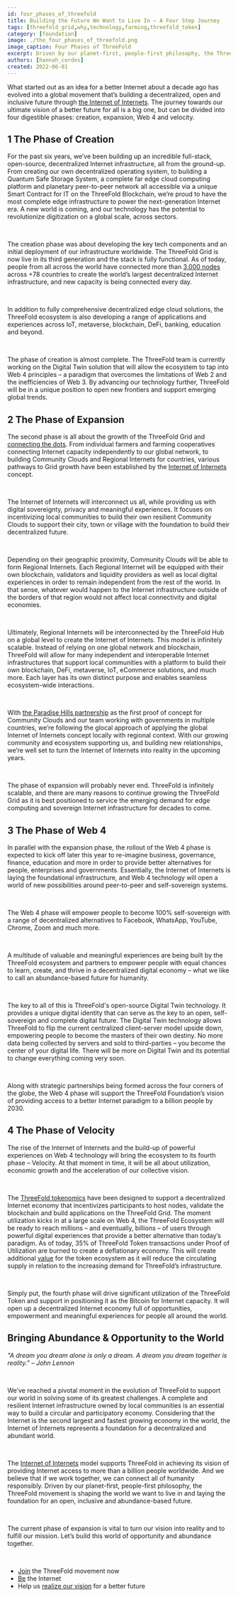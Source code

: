 ```yaml
---
id: four_phases_of_threefold
title: Building the Future We Want to Live In – A Four Step Journey
tags: [threefold_grid,why,technology,farming,threefold_token]
category: [foundation]
image: ./the_four_phases_of_threefold.png
image_caption: Four Phases of ThreeFold
excerpt: Driven by our planet-first, people-first philosophy, the ThreeFold movement is shaping the world we want to live in and laying the foundation for an open, inclusive and abundance-based future.
authors: [hannah_cordes]
created: 2022-06-01
---
```


What started out as an idea for a better Internet about a decade ago has evolved into a global movement that’s building a decentralized, open and inclusive future through [the Internet of Internets](https://threefold.io/blog/post/internet_of_internets/). The journey towards our ultimate vision of a better future for all is a big one, but can be divided into four digestible phases: creation, expansion, Web 4 and velocity.

## 1 The Phase of Creation

For the past six years, we’ve been building up an incredible full-stack, open-source, decentralized Internet infrastructure, all from the ground-up. From creating our own decentralized operating system, to building a Quantum Safe Storage System, a complete far edge cloud computing platform and planetary peer-to-peer network all accessible via a unique Smart Contract for IT on the ThreeFold Blockchain, we’re proud to have the most complete edge infrastructure to power the next-generation Internet era. A new world is coming, and our technology has the potential to revolutionize digitization on a global scale, across sectors. 

<br/>

The creation phase was about developing the key tech components and an initial deployment of our infrastructure worldwide. The ThreeFold Grid is now live in its third generation and the stack is fully functional. As of today, people from all across the world have connected more than [3,000 nodes](https://twitter.com/threefold_io/status/1529903015938998272) across +78 countries to create the world’s largest decentralized Internet infrastructure, and new capacity is being connected every day.

<br/>

In addition to fully comprehensive decentralized edge cloud solutions, the ThreeFold ecosystem is also developing a range of applications and experiences across IoT, metaverse, blockchain, DeFi, banking, education and beyond.

<br/>

The phase of creation is almost complete. The ThreeFold team is currently working on the Digital Twin solution that will allow the ecosystem to tap into Web 4 principles – a paradigm that overcomes the limitations of Web 2 and the inefficiencies of Web 3. By advancing our technology further, ThreeFold will be in a unique position to open new frontiers and support emerging global trends.

## 2 The Phase of Expansion

The second phase is all about the growth of the ThreeFold Grid and [connecting the dots](https://threefold.io/blog/post/connecting_the_dots/). From individual farmers and farming cooperatives connecting Internet capacity independently to our global network, to building Community Clouds and Regional Internets for countries, various pathways to Grid growth have been established by the [Internet of Internets](https://threefold.io/blog/post/internet_of_internets/) concept.

<br/>

The Internet of Internets will interconnect us all, while providing us with digital sovereignty, privacy and meaningful experiences. It focuses on incentivizing local communities to build their own resilient Community Clouds to support their city, town or village with the foundation to build their decentralized future.

<br/>

Depending on their geographic proximity, Community Clouds will be able to form Regional Internets. Each Regional Internet will be equipped with their own blockchain, validators and liquidity providers as well as local digital experiences in order to remain independent from the rest of the world. In that sense, whatever would happen to the Internet infrastructure outside of the borders of that region would not affect local connectivity and digital economies. 

<br/>

Ultimately, Regional Internets will be interconnected by the ThreeFold Hub on a global level to create the Internet of Internets. This model is infinitely scalable. Instead of relying on one global network and blockchain, ThreeFold will allow for many independent and interoperable Internet infrastructures that support local communities with a platform to build their own blockchain, DeFi, metaverse, IoT, eCommerce solutions, and much more. Each layer has its own distinct purpose and enables seamless ecosystem-wide interactions.

<br/>

With [the Paradise Hills partnership](https://threefold.io/blog/post/paradise_hills/) as the first proof of concept for Community Clouds and our team working with governments in multiple countries, we’re following the glocal approach of applying the global Internet of Internets concept locally with regional context. With our growing community and ecosystem supporting us, and building new relationships, we’re well set to turn the Internet of Internets into reality in the upcoming years.

<br/>

The phase of expansion will probably never end. ThreeFold is infinitely scalable, and there are many reasons to continue growing the ThreeFold Grid as it is best positioned to service the emerging demand for edge computing and sovereign Internet infrastructure for decades to come.

## 3 The Phase of Web 4

In parallel with the expansion phase, the rollout of the Web 4 phase is expected to kick off later this year to re-imagine business, governance, finance, education and more in order to provide better alternatives for people, enterprises and governments. Essentially, the Internet of Internets is laying the foundational infrastructure, and Web 4 technology will open a world of new possibilities around peer-to-peer and self-sovereign systems.

<br/>

The Web 4 phase will empower people to become 100% self-sovereign with a range of decentralized alternatives to Facebook, WhatsApp, YouTube, Chrome, Zoom and much more.

<br/>

A multitude of valuable and meaningful experiences are being built by the ThreeFold ecosystem and partners to empower people with equal chances to learn, create, and thrive in a decentralized digital economy – what we like to call an abundance-based future for humanity.

<br/>

The key to all of this is ThreeFold's open-source Digital Twin technology. It provides a unique digital identity that can serve as the key to an open, self-sovereign and complete digital future. The Digital Twin technology allows ThreeFold to flip the current centralized client-server model upside down, empowering people to become the masters of their own destiny. No more data being collected by servers and sold to third-parties – you become the center of your digital life. There will be more on Digital Twin and its potential to change everything coming very soon.

<br/>

Along with strategic partnerships being formed across the four corners of the globe, the Web 4 phase will support the ThreeFold Foundation’s vision of providing access to a better Internet paradigm to a billion people by 2030.

## 4 The Phase of Velocity

The rise of the Internet of Internets and the build-up of powerful experiences on Web 4 technology will bring the ecosystem to its fourth phase – Velocity. At that moment in time, it will be all about utilization, economic growth and the acceleration of our collective vision.

<br/>

The [ThreeFold tokenomics](https://library.threefold.me/info/threefold#/tokens/threefold__tokenomics) have been designed to support a decentralized Internet economy that incentivizes participants to host nodes, validate the blockchain and build applications on the ThreeFold Grid. The moment utilization kicks in at a large scale on Web 4, the ThreeFold Ecosystem will be ready to reach millions – and eventually, billions – of users through powerful digital experiences that provide a better alternative than today’s paradigm. As of today, 35% of ThreeFold Token transactions under Proof of Utilization are burned to create a deflationary economy. This will create additional [value](https://library.threefold.me/info/threefold#/tokens/threefold__grid_valuation) for the token ecosystem as it will reduce the circulating supply in relation to the increasing demand for ThreeFold’s infrastructure. 

<br/>

Simply put, the fourth phase will drive significant utilization of the ThreeFold Token and support in positioning it as the Bitcoin for Internet capacity. It will open up a decentralized Internet economy full of opportunities, empowerment and meaningful experiences for people all around the world. 

## Bringing Abundance & Opportunity to the World

*"A dream you dream alone is only a dream. A dream you dream together is reality." – John Lennon*

<br/>

We’ve reached a pivotal moment in the evolution of ThreeFold to support our world in solving some of its greatest challenges. A complete and resilient Internet infrastructure owned by local communities is an essential way to build a circular and participatory economy. Considering that the Internet is the second largest and fastest growing economy in the world, the Internet of Internets represents a foundation for a decentralized and abundant world. 

<br/>

The [Internet of Internets](https://threefold.io/blog/post/internet_of_internets/) model supports ThreeFold in achieving its vision of providing Internet access to more than a billion people worldwide. And we believe that if we work together, we can connect all of humanity responsibly. Driven by our planet-first, people-first philosophy, the ThreeFold movement is shaping the world we want to live in and laying the foundation for an open, inclusive and abundance-based future.

<br/>

The current phase of expansion is vital to turn our vision into reality and to fulfill our mission. Let’s build this world of opportunity and abundance together.

<br/>

- [Join](https://t.me/threefold) the ThreeFold movement now
- [Be](https://threefold.io/blog/post/what_is_farming/) the Internet
- Help us [realize our vision](https://threefold.io/blog/post/realizing_the_promise/) for a better future
